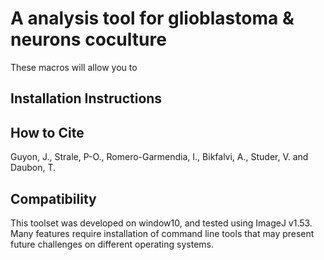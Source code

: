 # A analysis tool for glioblastoma & neurons coculture 

These macros will allow you to


## Installation Instructions



## How to Cite
Guyon, J., Strale, P-O., Romero-Garmendia, I., Bikfalvi, A., Studer, V. and Daubon, T.




## Compatibility

This toolset was developed on window10, and tested using ImageJ v1.53. Many features require installation of command line tools that may present future challenges on different operating systems.
